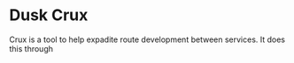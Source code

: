 # Dusk Crux
Crux is a tool to help expadite route development between services. It does this through 